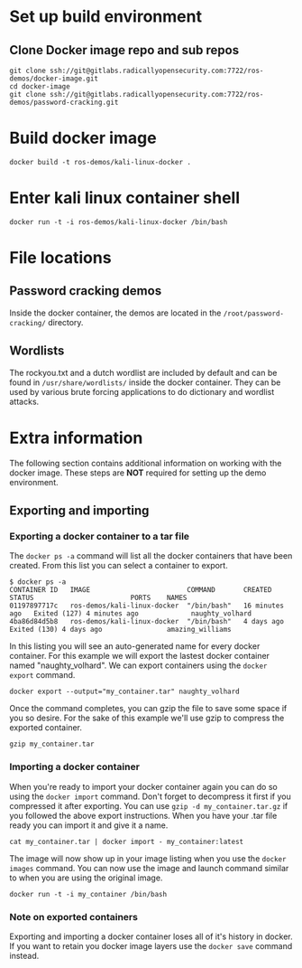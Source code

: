# Set up build environment
## Clone Docker image repo and sub repos
```
git clone ssh://git@gitlabs.radicallyopensecurity.com:7722/ros-demos/docker-image.git
cd docker-image
git clone ssh://git@gitlabs.radicallyopensecurity.com:7722/ros-demos/password-cracking.git
```

# Build docker image
```
docker build -t ros-demos/kali-linux-docker .
```

# Enter kali linux container shell
```
docker run -t -i ros-demos/kali-linux-docker /bin/bash
```

# File locations
## Password cracking demos
Inside the docker container, the demos are located in the `/root/password-cracking/` directory.

## Wordlists
The rockyou.txt and a dutch wordlist are included by default and can be found in `/usr/share/wordlists/` inside the docker container. They can be used by various brute forcing applications to do dictionary and wordlist attacks.

# Extra information
The following section contains additional information on working with the docker image. These steps are **NOT**  required for setting up the demo environment.

## Exporting and importing
### Exporting a docker container to a tar file
The `docker ps -a` command will list all the docker containers that have been created. From this list you can select a container to export.
```
$ docker ps -a
CONTAINER ID   IMAGE                        COMMAND       CREATED          STATUS                        PORTS    NAMES
01197897717c   ros-demos/kali-linux-docker  "/bin/bash"   16 minutes ago   Exited (127) 4 minutes ago             naughty_volhard
4ba86d84d5b8   ros-demos/kali-linux-docker  "/bin/bash"   4 days ago       Exited (130) 4 days ago                amazing_williams
```
In this listing you will see an auto-generated name for every docker container. For this example we will export the lastest docker container named "naughty_volhard". We can export containers using the `docker export` command.
```
docker export --output="my_container.tar" naughty_volhard
```
Once the command completes, you can gzip the file to save some space if you so desire. For the sake of this example we'll use gzip to compress the exported container.
```
gzip my_container.tar
```
### Importing a docker container
When you're ready to import your docker container again you can do so using the `docker import` command. Don't forget to decompress it first if you compressed it after exporting. You can use `gzip -d my_container.tar.gz` if you followed the above export instructions. When you have your .tar file ready you can import it and give it a name.

```
cat my_container.tar | docker import - my_container:latest
```
The image will now show up in your image listing when you use the `docker images` command. You can now use the image and launch command similar to when you are using the original image.
```
docker run -t -i my_container /bin/bash
```

### Note on exported containers
Exporting and importing a docker container loses all of it's history in docker. If you want to retain you docker image layers use the `docker save` command instead.
